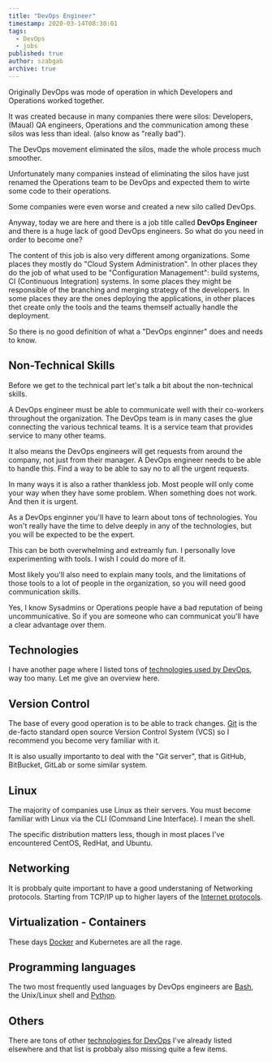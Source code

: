 ```yaml
---
title: "DevOps Engineer"
timestamp: 2020-03-14T08:30:01
tags:
  - DevOps
  - jobs
published: true
author: szabgab
archive: true
---
```



Originally DevOps was mode of operation in which Developers and Operations worked together.

It was created because in many companies there were silos: Developers, (Maual) QA engineers, Operations and the communication
among these silos was less than ideal. (also know as "really bad").

The DevOps movement eliminated the silos, made the whole process much smoother.


Unfortunately many companies instead of eliminating the silos have just renamed the Operations team to be DevOps and
expected them to wirte some code to their operations.

Some companies were even worse and created a new silo called DevOps.

Anyway, today we are here and there is a job title called <b>DevOps Engineer</b> and there is a huge lack of good DevOps engineers.
So what do you need in order to become one?

The content of this job is also very different among organizations. Some places they mostly do "Cloud System Administration".
In other places they do the job of what used to be "Configuration Management": build systems, CI (Continuous Integration) systems.
In some places they might be responsible of the branching and merging strategy of the developers.
In some places they are the ones deploying the applications, in other places thet create only the tools and the teams
themself actually handle the deployment.

So there is no good definition of what a "DevOps enginner" does and needs to know.


## Non-Technical Skills

Before we get to the technical part let's talk a bit about the non-technical skills.

A DevOps engineer must be able to communicate well with their co-workers throughout the organization.
The DevOps team is in many cases the glue connecting the various technical teams. It is a service team that provides
service to many other teams.

It also means the DevOps engineers will get requests from around the company, not just from their manager.
A DevOps engineer needs to be able to handle this. Find a way to be able to say no to all the urgent requests.

In many ways it is also a rather thankless job. Most people will only come your way when they have some problem.
When something does not work. And then it is urgent.

As a DevOps enginner you'll have to learn about tons of technologies. You won't really have the time to delve deeply
in any of the technologies, but you will be expected to be the expert.

This can be both overwhelming and extreamly fun. I personally love experimenting with tools. I wish I could do more of it.

Most likely you'll also need to explain many tools, and the limitations of those tools to a lot of people in the organization,
so you will need good communication skills.

Yes, I know Sysadmins or Operations people have a bad reputation of being uncommunicative. So if you are someone who can communicat
you'll have a clear advantage over them.

## Technologies

I have another page where I listed tons of [technologies used by DevOps](/devops), way too many. Let me give an overview here.

## Version Control

The base of every good operation is to be able to track changes.
[Git](/git) is the de-facto standard open source Version Control System (VCS) so I recommend you become very familiar with it.

It is also usually importanto to deal with the "Git server", that is GitHub, BitBucket, GitLab or some similar system.

## Linux

The majority of companies use Linux as their servers. You must become familiar with Linux via the CLI (Command Line Interface). I mean the shell.

The specific distribution matters less, though in most places I've encountered CentOS, RedHat, and Ubuntu.

## Networking

It is probbaly quite important to have a good understaning of Networking protocols. Starting from TCP/IP up to higher layers of the
[Internet protocols](https://en.wikipedia.org/wiki/Internet_protocol_suite).

## Virtualization - Containers

These days [Docker](/docker) and Kubernetes are all the rage.

## Programming languages

The two most frequently used languages by DevOps engineers are [Bash](/shell), the Unix/Linux shell and [Python](/python).

## Others

There are tons of other [technologies for DevOps](/devops) I've already listed elsewhere and that list is probbaly also
missing quite a few items.


